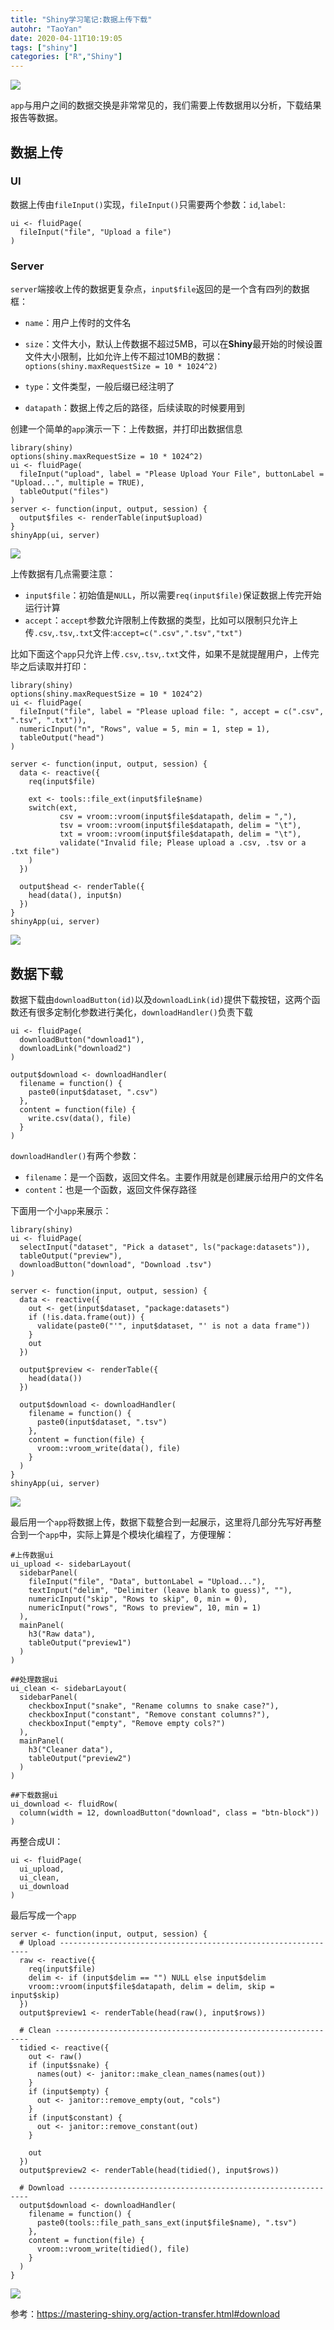 ```yaml
---
title: "Shiny学习笔记:数据上传下载"
autohr: "TaoYan"
date: 2020-04-11T10:19:05
tags: ["shiny"]
categories: ["R","Shiny"]
---
```


![](https://raw.githubusercontent.com/YTLogos/pic_link/master/img/20200412230342.gif)

`app`与用户之间的数据交换是非常常见的，我们需要上传数据用以分析，下载结果报告等数据。

<!--more-->

## 数据上传

### UI

数据上传由`fileInput()`实现，`fileInput()`只需要两个参数：`id`,`label`:


```
ui <- fluidPage(
  fileInput("file", "Upload a file")
)
```

### Server

`server`端接收上传的数据更复杂点，`input$file`返回的是一个含有四列的数据框：

* `name`：用户上传时的文件名
* `size`：文件大小，默认上传数据不超过5MB，可以在**Shiny**最开始的时候设置文件大小限制，比如允许上传不超过10MB的数据：`options(shiny.maxRequestSize = 10 * 1024^2)`

* `type`：文件类型，一般后缀已经注明了

* `datapath`：数据上传之后的路径，后续读取的时候要用到

创建一个简单的`app`演示一下：上传数据，并打印出数据信息

```
library(shiny)
options(shiny.maxRequestSize = 10 * 1024^2)
ui <- fluidPage(
  fileInput("upload", label = "Please Upload Your File", buttonLabel = "Upload...", multiple = TRUE),
  tableOutput("files")
)
server <- function(input, output, session) {
  output$files <- renderTable(input$upload)
}
shinyApp(ui, server)
```

![](https://raw.githubusercontent.com/YTLogos/pic_link/master/img/20200412215606.gif)

上传数据有几点需要注意：

* `input$file`：初始值是`NULL`，所以需要`req(input$file)`保证数据上传完开始运行计算
* `accept`：`accept`参数允许限制上传数据的类型，比如可以限制只允许上传`.csv`,`.tsv`,`.txt`文件:`accept=c(".csv",".tsv","txt")`

比如下面这个`app`只允许上传`.csv`,`.tsv`,`.txt`文件，如果不是就提醒用户，上传完毕之后读取并打印：

```
library(shiny)
options(shiny.maxRequestSize = 10 * 1024^2)
ui <- fluidPage(
  fileInput("file", label = "Please upload file: ", accept = c(".csv", ".tsv", ".txt")),
  numericInput("n", "Rows", value = 5, min = 1, step = 1),
  tableOutput("head")
)

server <- function(input, output, session) {
  data <- reactive({
    req(input$file)
    
    ext <- tools::file_ext(input$file$name)
    switch(ext,
           csv = vroom::vroom(input$file$datapath, delim = ","),
           tsv = vroom::vroom(input$file$datapath, delim = "\t"),
           txt = vroom::vroom(input$file$datapath, delim = "\t"),
           validate("Invalid file; Please upload a .csv, .tsv or a .txt file")
    )
  })
  
  output$head <- renderTable({
    head(data(), input$n)
  })
}
shinyApp(ui, server)
```

![](https://raw.githubusercontent.com/YTLogos/pic_link/master/img/20200412221411.gif)

## 数据下载

数据下载由`downloadButton(id)`以及`downloadLink(id)`提供下载按钮，这两个函数还有很多定制化参数进行美化，`downloadHandler()`负责下载

```
ui <- fluidPage(
  downloadButton("download1"),
  downloadLink("download2")
)
```

```
output$download <- downloadHandler(
  filename = function() {
    paste0(input$dataset, ".csv")
  },
  content = function(file) {
    write.csv(data(), file)
  }
)
```

`downloadHandler()`有两个参数：

* `filename`：是一个函数，返回文件名。主要作用就是创建展示给用户的文件名
* `content`：也是一个函数，返回文件保存路径

下面用一个小`app`来展示：

```
library(shiny)
ui <- fluidPage(
  selectInput("dataset", "Pick a dataset", ls("package:datasets")),
  tableOutput("preview"),
  downloadButton("download", "Download .tsv")
)

server <- function(input, output, session) {
  data <- reactive({
    out <- get(input$dataset, "package:datasets")
    if (!is.data.frame(out)) {
      validate(paste0("'", input$dataset, "' is not a data frame"))
    }
    out
  })
  
  output$preview <- renderTable({
    head(data())
  })
  
  output$download <- downloadHandler(
    filename = function() {
      paste0(input$dataset, ".tsv")
    },
    content = function(file) {
      vroom::vroom_write(data(), file)
    }
  )
}
shinyApp(ui, server)
```

![](https://raw.githubusercontent.com/YTLogos/pic_link/master/img/20200412223358.gif)


最后用一个`app`将数据上传，数据下载整合到一起展示，这里将几部分先写好再整合到一个`app`中，实际上算是个模块化编程了，方便理解：

```
#上传数据ui
ui_upload <- sidebarLayout(
  sidebarPanel(
    fileInput("file", "Data", buttonLabel = "Upload..."),
    textInput("delim", "Delimiter (leave blank to guess)", ""),
    numericInput("skip", "Rows to skip", 0, min = 0),
    numericInput("rows", "Rows to preview", 10, min = 1)
  ),
  mainPanel(
    h3("Raw data"),
    tableOutput("preview1")
  )
)

##处理数据ui
ui_clean <- sidebarLayout(
  sidebarPanel(
    checkboxInput("snake", "Rename columns to snake case?"),
    checkboxInput("constant", "Remove constant columns?"),
    checkboxInput("empty", "Remove empty cols?")
  ),
  mainPanel(
    h3("Cleaner data"),
    tableOutput("preview2")
  )
)

##下载数据ui
ui_download <- fluidRow(
  column(width = 12, downloadButton("download", class = "btn-block"))
)
```
再整合成UI：

```
ui <- fluidPage(
  ui_upload,
  ui_clean,
  ui_download
)
```

最后写成一个`app`

```
server <- function(input, output, session) {
  # Upload ---------------------------------------------------------------
  raw <- reactive({
    req(input$file)
    delim <- if (input$delim == "") NULL else input$delim
    vroom::vroom(input$file$datapath, delim = delim, skip = input$skip)
  })
  output$preview1 <- renderTable(head(raw(), input$rows))
  
  # Clean ----------------------------------------------------------------
  tidied <- reactive({
    out <- raw()
    if (input$snake) {
      names(out) <- janitor::make_clean_names(names(out))
    }
    if (input$empty) {
      out <- janitor::remove_empty(out, "cols")
    }
    if (input$constant) {
      out <- janitor::remove_constant(out)
    }
    
    out
  })
  output$preview2 <- renderTable(head(tidied(), input$rows))
  
  # Download -------------------------------------------------------------
  output$download <- downloadHandler(
    filename = function() {
      paste0(tools::file_path_sans_ext(input$file$name), ".tsv")
    },
    content = function(file) {
      vroom::vroom_write(tidied(), file)
    }
  )
}
```

![](https://raw.githubusercontent.com/YTLogos/pic_link/master/img/20200412230342.gif)

参考：https://mastering-shiny.org/action-transfer.html#download
